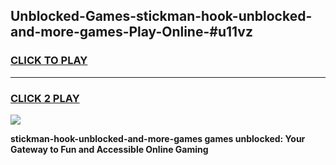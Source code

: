 
## Unblocked-Games-stickman-hook-unblocked-and-more-games-Play-Online-#u11vz
<h3>
<a href="https://premium.freeplayer.one?title=stickman-hook-unblocked-and-more-games&ref=27F">CLICK TO PLAY</a></h3>
<hr>

<h3>
<a href="https://premium.freeplayer.one?title=stickman-hook-unblocked-and-more-games&ref=27F">CLICK 2 PLAY</a>
  
</h3>

<a href="https://premium.freeplayer.one?title=stickman-hook-unblocked-and-more-games&ref=27F"><img src="https://clearcache.store/games.png"></a>


**stickman-hook-unblocked-and-more-games games unblocked: Your Gateway to Fun and Accessible Online Gaming**
